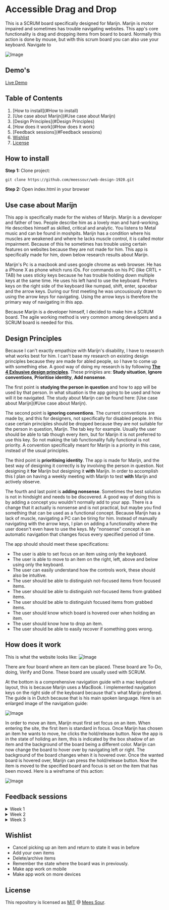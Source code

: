 # Accessible Drag and Drop
This is a SCRUM board specifically designed for Marijn. Marijn is motor impaired and sometimes has trouble navigating websites. This app's core functionality is drag and dropping items from board to board. Normally this action is done by mouse, but with this scrum board you can also use your keyboard. Navigate to 

![Image](./docs/img/overview.png)

## Demo's

[Live Demo](https://meessour.github.io/web-design-1920/)

## Table of Contents
1. [How to install](#How to install)
2. [Use case about Marijn](#Use case about Marijn)
3. [Design Principles](#Design Principles)
4. [How does it work](#How does it work)
5. [Feedback sessions](#Feedback sessions)
6. [Wishlist](#Wishlist)
7. [License](#License)

## How to install

**Step 1:** Clone project:
```git
git clone https://github.com/meessour/web-design-1920.git
```

**Step 2:** Open index.html in your browser
## Use case about Marijn
This app is specifically made for the wishes of Marijn. Marijn is a developer and father of two. People describe him as a lovely man and hard-working. He describes himself as skilled, critical and analytic. You listens to Metal music and can be found in moshpits. Marijn has a condition where his muscles are weakened and where he lacks muscle control, it is called motor impairment. Because of this he sometimes has trouble using certain features on websites because they are not made for him. This app is specifically made for him, down below research results about Marijn.
 
Marijn's Pc is a macbook and uses google chrome as web browser. He has a iPhone X as phone which runs iOs. For commands on his PC (like CRTL + TAB) he uses sticky keys because he has trouble holding down multiple keys at the same time. He uses his left hand to use the keyboard. Prefers keys on the right side of the keyboard like numpad, shift, enter, spacebar and the arrow keys. During our first meeting he was uncousiously drawn to using the arrow keys for navigating. Using the arrow keys is therefore the primary way of navigating in this app. 

Because Marijn is a developer himself, I decided to make him a SCRUM board. The agile working method is very common among developers and a SCRUM board is needed for this.

## Design Principles
Because I can't exactly empathize with Marijn's disability, I have to research what works best for him. I can't base my research on existing design principles because they are made for abled people, so I have to come up with something else. A good way of doing my research is by following [**The 4 Exlsusive design principles**](https://exclusive-design.vasilis.nl/). These priniples are: **Study situation**, **Ignore conventions**, **Prioritise identity**, **Add nonsense**.

The first point is **studying the person in question** and how to app will be used by that person. In what situation is the app going to be used and how will it be navigated. The study about Marijn can be found here: [Use case about Marijn](#Use case about Marijn).

The second point is **ignoring conventions**. The current conventions are made by, and this for designers, not specifically for disabled people. In this case certain principles should be dropped because they are not suitable for the person in question, Marijn. The tab key for example. Usually the user should be able to tab though every item, but for Marijn it is not preferred to use this key. So not making the tab functionality fully functional is not priority. A convention specifically meant for Marijn is a priority in this case, instead of the usual principles.

The third point is **prioritising identity**. The app is made for Marijn, and the best way of designing it correctly is by involving the person in question. Not designing it **for** Marijn but designing it **with** Marijn. In order to accomplish this I plan on having a weekly meeting with Marijn to test **with** Marijn and actively observe.

The fourth and last point is **adding nonsense**. Sometimes the best solution is not in hindsight and needs to be discovered. A good way of doing this is by adding a concept you wouldn't normally add to your app. There is a change that it actually is nonsense and is not practical, but maybe you find something that can be used as a functional concept. Because Marijn has a lack of muscle, navigating a PC can be tiring for him. Instead of manually navigating with the arrow keys, I plan on adding a functionality where the user doesn't even have to use the keys. My "nonsense" concept is an automatic navigation that changes focus every specified period of time.

The app should should meet these specifications:
* The user is able to set focus on an item using only the keyboard.
* The user is able to move to an item on the right, left, above and below using only the keyboard.
* The user can easily understand how the controls work, these should also be intuitive.
* The user should be able to distinguish not-focused items from focused items.
* The user should be able to distinguish not-focused items from grabbed items.
* The user should be able to distinguish focused items from grabbed items.
* The user should know which board is hovered over when holding an item.
* The user should know how to drop an item.
* The user should be able to easily recover if something goes wrong.

## How does it work
This is what the website looks like:
![Image](./docs/img/overview.png)

There are four board where an item can be placed. These board are To-Do, doing, Verify and Done. These board are usually used with SCRUM. 

At the bottom is a comprehensive navigation guide with a mac keyboard layout, this is because Marijn uses a MacBook. I implemented navigation keys on the right side of the keyboard because that's what Marijn prefered. The guide is in Dutch because that is his main spoken language. Here is an enlarged image of the navigation guide:

![Image](./docs/img/navigation_explantation.png)

In order to move an item, Marijn must first set focus on an item. When entering the site, the first item is standard in focus. Once Marijn has chosen an item he wants to move, he clicks the hold/release button. Now the app is in the state of holidng an item, this is indicated by the box shadow of an item and the background of the board being a different color. Marijn can now change the board to hover over by navigating left or right. The background of the board changes when it is hovered over. Once the wanted board is hovered over, Marijn can press the hold/release button. Now the item is moved to the specified board and focus is set on the item that has been moved. Here is a wireframe of this action:

![Image](./docs/img/moving_item.png)

## Feedback sessions

<details>  
    <summary>Week 1</summary>
    
#### Questions

* What do you think of the overall look?
    * Is there some visual aspect you would like to be changed?
* The first item is now standard in focus, do you like that?
* Is everything clear and readable?
    * Do you like the font?
* Do you like the keybindings?
    * Is it clear and intuitive on how to navigate?
    * Would you like an extra (set of) keybind(s)?
    * Would you like to remove one of the keybinds?
* Are the different states where an item can be in clear?
    * Is it clear when an item is in focus and when it's not?
    * Is it clear when an item is held?
* Do you have any points of improvements?

</details>

<details>  
    <summary>Week 2</summary>

</details>

<details>  
    <summary>Week 3</summary>

</details>

## Wishlist

* Cancel picking up an item and return to state it was in before
* Add your own items
* Delete/archive items
* Remember the state where the board was in previously.
* Make app work on mobile
* Make app work on more devices

## License
This repository is licensed as [MIT](LICENSE) @ [Mees Sour](https://github.com/meessour).
